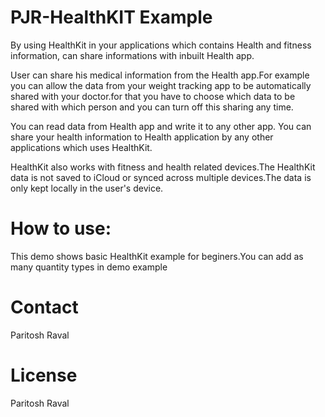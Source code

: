 PJR-HealthKIT Example
=====================

By using HealthKit in your applications which contains Health and fitness information, can share informations with inbuilt Health app.

User can share his medical information from the Health app.For example you can allow the data from your weight tracking app to be automatically shared with your doctor.for that you have to choose which data to be shared with which person and you can turn off this sharing any time.

You can read data from Health app and write it to any other app. You can share your health information to Health application by any other applications which uses HealthKit. 

HealthKit also works with fitness and health related devices.The HealthKit data is not saved to iCloud or synced across multiple devices.The data is only kept locally in the user's device.


How to use:
=====================

This demo shows basic HealthKit example for beginers.You can add as many quantity types in demo example    
    
Contact
=====================
Paritosh Raval
    
    
License
=====================
Paritosh Raval


